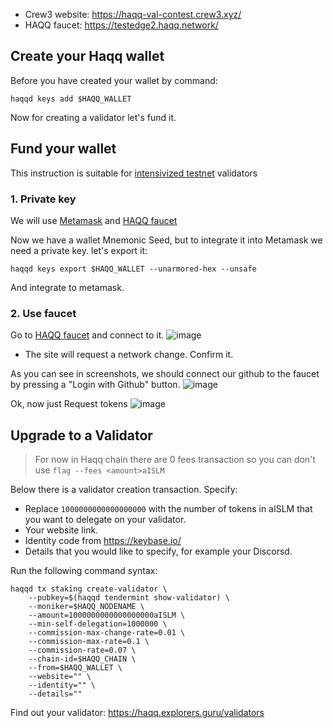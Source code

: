 - Crew3 website: https://haqq-val-contest.crew3.xyz/
- HAQQ faucet: https://testedge2.haqq.network/
## Create your Haqq wallet
Before you have created your wallet by command:
```
haqqd keys add $HAQQ_WALLET
```
Now  for creating a validator let's fund it.
## Fund your wallet
This instruction is suitable for [intensivized testnet](https://github.com/haqq-network/validators-contest) validators
### 1. Private key
We will use [Metamask](https://metamask.io/download/) and [HAQQ faucet](https://testedge2.haqq.network/)

Now we have a wallet Mnemonic Seed, but to integrate it into Metamask we need a private key. let's export it:
```
haqqd keys export $HAQQ_WALLET --unarmored-hex --unsafe
```
And integrate to metamask.
### 2. Use faucet
Go to [HAQQ faucet](https://testedge2.haqq.network/) and connect to it.
![image](https://user-images.githubusercontent.com/30211801/190628331-9a187560-f21f-4f56-9582-be1bc704d34f.png)
- The site will request a network change. Confirm it.

As you can see in screenshots, we should connect our github to the faucet by pressing a "Login with Github" button.
![image](https://user-images.githubusercontent.com/30211801/190629030-9055201c-76a8-4ef1-a8fb-8b067e8b4568.png)


Ok, now just Request tokens
![image](https://user-images.githubusercontent.com/30211801/190629161-64bef732-cdfd-40be-acd1-de7e17900d50.png)

## Upgrade to a Validator
> For now in Haqq chain there are 0 fees transaction so you can don't use `flag --fees <amount>aISLM`

Below there is a validator creation transaction. Specify:
- Replace `1000000000000000000` with the number of tokens in aISLM that you want to delegate on your validator. 
- Your website link.
- Identity code from https://keybase.io/
- Details that you would like to specify, for example your Discorsd.

Run the following command syntax:
```
haqqd tx staking create-validator \
    --pubkey=$(haqqd tendermint show-validator) \
    --moniker=$HAQQ_NODENAME \
    --amount=1000000000000000000aISLM \
    --min-self-delegation=1000000 \
    --commission-max-change-rate=0.01 \
    --commission-max-rate=0.1 \
    --commission-rate=0.07 \
    --chain-id=$HAQQ_CHAIN \
    --from=$HAQQ_WALLET \
    --website="" \
    --identity="" \
    --details=""
```
Find out your validator:
https://haqq.explorers.guru/validators
















